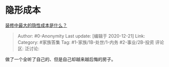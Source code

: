 # 隐形成本
[装修中最大的隐性成本是什么？](https://www.zhihu.com/question/403414841/answer/1344609084)

> Author: #0-Anonymity
> Last update: [编辑于 2020-12-21]
> Link:
> Category: #家族答集
> Tag: #1-家族/1B-处世/1-内务 #2-事业/2B-投资
> 评论区:
> 泛讨论:

做了一个全听了自己的、但是自己却越来越后悔的房子。
